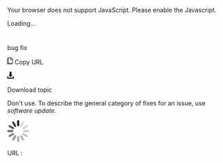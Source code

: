 Your browser does not support JavaScript. Please enable the Javascript.

Loading...

# 

bug fix

![Copy URL](media/bug-fix/Copy.png)
Copy URL

![Download](media/bug-fix/Download.png)

Download topic

Don't use. To describe the general category of fixes for an issue, use *software update*. 

![In progress](media/bug-fix/activity-large.gif)

URL :
